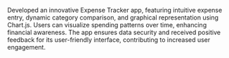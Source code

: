 Developed an innovative Expense Tracker app, featuring intuitive expense entry, dynamic category comparison, and graphical representation using Chart.js. Users can visualize spending patterns over time, enhancing financial awareness. The app ensures data security and received positive feedback for its user-friendly interface, contributing to increased user engagement.

